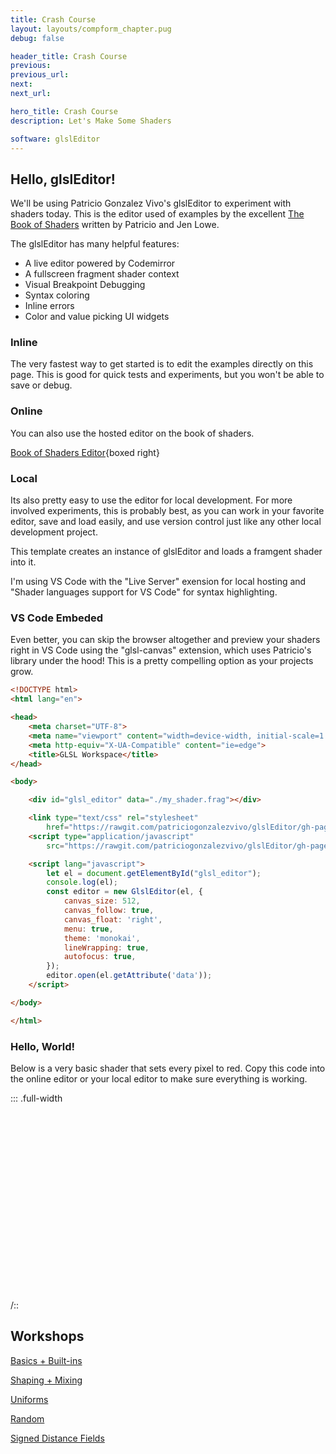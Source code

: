 ```yaml
---
title: Crash Course
layout: layouts/compform_chapter.pug
debug: false

header_title: Crash Course
previous: 
previous_url: 
next: 
next_url: 

hero_title: Crash Course
description: Let's Make Some Shaders

software: glslEditor
---
```


## Hello, glslEditor!

We'll be using Patricio Gonzalez Vivo's glslEditor to experiment with shaders today. This is the editor used of examples by the excellent [The Book of Shaders](https://thebookofshaders.com/) written by Patricio and Jen Lowe.

The glslEditor has many helpful features:
- A live editor powered by Codemirror
- A fullscreen fragment shader context
- Visual Breakpoint Debugging
- Syntax coloring
- Inline errors
- Color and value picking UI widgets


### Inline
The very fastest way to get started is to edit the examples directly on this page. This is good for quick tests and experiments, but you won't be able to save or debug.

### Online
You can also use the hosted editor on the book of shaders.

[Book of Shaders Editor](http://editor.thebookofshaders.com/){boxed right}

### Local
Its also pretty easy to use the editor for local development. For more involved experiments, this is probably best, as you can work in your favorite editor, save and load easily, and use version control just like any other local development project.

This template creates an instance of glslEditor and loads a framgent shader into it.

I'm using VS Code with the "Live Server" exension for local hosting and "Shader languages support for VS Code" for syntax highlighting.

### VS Code Embeded
Even better, you can skip the browser altogether and preview your shaders right in VS Code using the "glsl-canvas" extension, which uses Patricio's library under the hood! This is a pretty compelling option as your projects grow.


```html
<!DOCTYPE html>
<html lang="en">

<head>
    <meta charset="UTF-8">
    <meta name="viewport" content="width=device-width, initial-scale=1.0">
    <meta http-equiv="X-UA-Compatible" content="ie=edge">
    <title>GLSL Workspace</title>
</head>

<body>

    <div id="glsl_editor" data="./my_shader.frag"></div>

    <link type="text/css" rel="stylesheet"
        href="https://rawgit.com/patriciogonzalezvivo/glslEditor/gh-pages/build/glslEditor.css" />
    <script type="application/javascript"
        src="https://rawgit.com/patriciogonzalezvivo/glslEditor/gh-pages/build/glslEditor.js"></script>

    <script lang="javascript">
        let el = document.getElementById("glsl_editor");
        console.log(el);
        const editor = new GlslEditor(el, {
            canvas_size: 512,
            canvas_follow: true,
            canvas_float: 'right',
            menu: true,
            theme: 'monokai',
            lineWrapping: true,
            autofocus: true,
        });
        editor.open(el.getAttribute('data'));
    </script>

</body>

</html>
```



### Hello, World!

Below is a very basic shader that sets every pixel to red. Copy this code into the online editor or your local editor to make sure everything is working. 

::: .full-width
<div class="glsl_editor" data="./hello_world.frag"></div>
/::
<br style="clear: both;"/>


## Workshops

[Basics +  Built-ins](basics.html)

[Shaping + Mixing](shaping.html)

[Uniforms](uniforms.html)

[Random](random.html)

[Signed Distance Fields](sdf.html)













<!-- 
### Scales
::: .full-width
<div class="glsl_editor" data="./scales.frag"></div>
/::
<br style="clear: both;"/>
-->

<!-- 
### Diagonal Stripes
::: .full-width
<div class="glsl_editor" data="./diagonal_stripes.frag"></div>
/::
<br style="clear: both;"/>
-->


<!-- 
### Wood
::: .full-width
<div class="glsl_editor" data="./wood.frag"></div>
/::
<br style="clear: both;"/>
-->





<link type="text/css" rel="stylesheet" href="https://rawgit.com/patriciogonzalezvivo/glslEditor/gh-pages/build/glslEditor.css"/>
<script type="application/javascript" src="https://rawgit.com/patriciogonzalezvivo/glslEditor/gh-pages/build/glslEditor.js"></script>
<link type="text/css" href="./shader.css"/>
<script src="./shader_loader.js"></script>

<style>
  .glsl_editor {
    position: relative;
    min-height: 300px;
    
   
  }
  .ge_editor {
    min-height: 300px;
  }
</style>